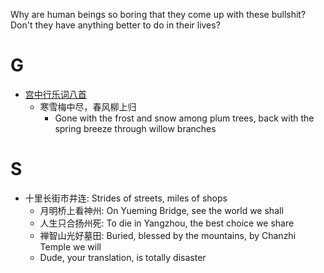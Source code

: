Why are human beings so boring that they come up with these bullshit? Don't they have anything better to do in their lives? 
# G
- [宫中行乐词八首](http://www.guoxuemeng.com/mingju/427988.html)
  - 寒雪梅中尽，春风柳上归
    - Gone with the frost and snow among plum trees, back with the spring breeze through willow branches


# S
- 十里长街市井连: Strides of streets, miles of shops
  - 月明桥上看神州: On Yueming Bridge, see the world we shall
  - 人生只合扬州死: To die in Yangzhou, the best choice we share
  - 禅智山光好墓田: Buried, blessed by the mountains, by Chanzhi Temple we will
  - Dude, your translation, is totally disaster